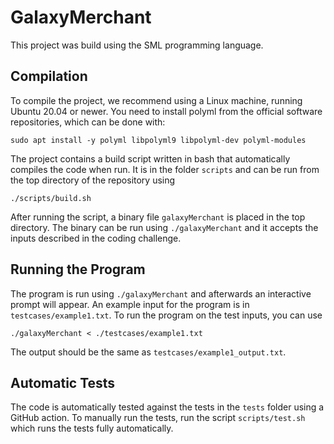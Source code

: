 # GalaxyMerchant

This project was build using the SML programming language.

## Compilation

To compile the project, we recommend using a Linux machine, running Ubuntu 20.04 or newer.
You need to install polyml from the official software repositories, which can be done with:

    sudo apt install -y polyml libpolyml9 libpolyml-dev polyml-modules

The project contains a build script written in bash that automatically compiles the code when run. It is in 
the folder `scripts` and can be run from the top directory of the repository using

    ./scripts/build.sh

After running the script, a binary file `galaxyMerchant` is placed in the top directory.
The binary can be run using `./galaxyMerchant` and it accepts the inputs described in the coding challenge.

## Running the Program

The program is run using `./galaxyMerchant` and afterwards an interactive prompt will appear.
An example input for the program is in  `testcases/example1.txt`. To run the program on
the test inputs, you can use 

    ./galaxyMerchant < ./testcases/example1.txt

The output should be the same as `testcases/example1_output.txt`.

## Automatic Tests

The code is automatically tested against the tests in the `tests` folder
using a GitHub action.
To manually run the tests, run the script `scripts/test.sh` which runs the tests
fully automatically.
